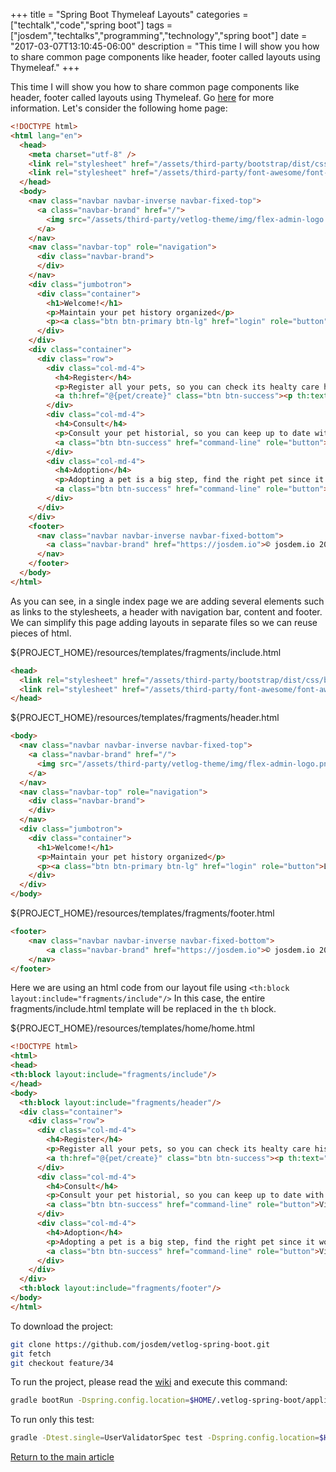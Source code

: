 +++
title = "Spring Boot Thymeleaf Layouts"
categories = ["techtalk","code","spring boot"]
tags = ["josdem","techtalks","programming","technology","spring boot"]
date = "2017-03-07T13:10:45-06:00"
description = "This time I will show you how to share common page components like header, footer called layouts using Thymeleaf."
+++

This time I will show you how to share common page components like header, footer called layouts using Thymeleaf. Go [here](http://www.thymeleaf.org/doc/articles/layouts.html) for more information. Let's consider the following home page:

```html
<!DOCTYPE html>
<html lang="en">
  <head>
    <meta charset="utf-8" />
    <link rel="stylesheet" href="/assets/third-party/bootstrap/dist/css/bootstrap.min.css" />
    <link rel="stylesheet" href="/assets/third-party/font-awesome/font-awesome.less" />
  </head>
  <body>
    <nav class="navbar navbar-inverse navbar-fixed-top">
      <a class="navbar-brand" href="/">
        <img src="/assets/third-party/vetlog-theme/img/flex-admin-logo.png" th:src="@{/assets/third-party/vetlog-theme/img/flex-admin-logo.png}"/>
      </a>
    </nav>
    <nav class="navbar-top" role="navigation">
      <div class="navbar-brand">
      </div>
    </nav>
    <div class="jumbotron">
      <div class="container">
        <h1>Welcome!</h1>
        <p>Maintain your pet history organized</p>
        <p><a class="btn btn-primary btn-lg" href="login" role="button">Login Here</a></p>
      </div>
    </div>
    <div class="container">
      <div class="row">
        <div class="col-md-4">
          <h4>Register</h4>
          <p>Register all your pets, so you can check its healty care historial.</p>
          <a th:href="@{pet/create}" class="btn btn-success"><p th:text="#{button.action}"/></a>
        </div>
        <div class="col-md-4">
          <h4>Consult</h4>
          <p>Consult your pet historial, so you can keep up to date with its care.</p>
          <a class="btn btn-success" href="command-line" role="button">View details</a>
        </div>
        <div class="col-md-4">
          <h4>Adoption</h4>
          <p>Adopting a pet is a big step, find the right pet since it would be a member of your family.</p>
          <a class="btn btn-success" href="command-line" role="button">View details</a>
        </div>
      </div>
    </div>
    <footer>
      <nav class="navbar navbar-inverse navbar-fixed-bottom">
        <a class="navbar-brand" href="https://josdem.io">© josdem.io 2017</a>
      </nav>
    </footer>
  </body>
</html>
```

As you can see, in a single index page we are adding several elements such as links to the stylesheets, a header with navigation bar, content and footer. We can simplify this page adding layouts in separate files so we can reuse pieces of html.

${PROJECT_HOME}/resources/templates/fragments/include.html

```html
<head>
  <link rel="stylesheet" href="/assets/third-party/bootstrap/dist/css/bootstrap.min.css" />
  <link rel="stylesheet" href="/assets/third-party/font-awesome/font-awesome.less" />
</head>
```

${PROJECT_HOME}/resources/templates/fragments/header.html

```html
<body>
  <nav class="navbar navbar-inverse navbar-fixed-top">
    <a class="navbar-brand" href="/">
      <img src="/assets/third-party/vetlog-theme/img/flex-admin-logo.png" th:src="@{/assets/third-party/vetlog-theme/img/flex-admin-logo.png}"/>
    </a>
  </nav>
  <nav class="navbar-top" role="navigation">
    <div class="navbar-brand">
    </div>
  </nav>
  <div class="jumbotron">
    <div class="container">
      <h1>Welcome!</h1>
      <p>Maintain your pet history organized</p>
      <p><a class="btn btn-primary btn-lg" href="login" role="button">Login Here</a></p>
    </div>
  </div>
</body>
```

${PROJECT_HOME}/resources/templates/fragments/footer.html

```html
<footer>
	<nav class="navbar navbar-inverse navbar-fixed-bottom">
		<a class="navbar-brand" href="https://josdem.io">© josdem.io 2017</a>
	</nav>
</footer>
```

Here we are using an html code from our layout file using `<th:block layout:include="fragments/include"/>` In this case, the entire fragments/include.html template will be replaced in the `th` block.

${PROJECT_HOME}/resources/templates/home/home.html

```html
<!DOCTYPE html>
<html>
<head>
<th:block layout:include="fragments/include"/>
</head>
<body>
  <th:block layout:include="fragments/header"/>
  <div class="container">
    <div class="row">
      <div class="col-md-4">
        <h4>Register</h4>
        <p>Register all your pets, so you can check its healty care historial.</p>
        <a th:href="@{pet/create}" class="btn btn-success"><p th:text="#{button.action}"/></a>
      </div>
      <div class="col-md-4">
        <h4>Consult</h4>
        <p>Consult your pet historial, so you can keep up to date with its care.</p>
        <a class="btn btn-success" href="command-line" role="button">View details</a>
      </div>
      <div class="col-md-4">
        <h4>Adoption</h4>
        <p>Adopting a pet is a big step, find the right pet since it would be a member of your family.</p>
        <a class="btn btn-success" href="command-line" role="button">View details</a>
      </div>
    </div>
  </div>
  <th:block layout:include="fragments/footer"/>
</body>
</html>
```

To download the project:

```bash
git clone https://github.com/josdem/vetlog-spring-boot.git
git fetch
git checkout feature/34
```

To run the project, please read the [wiki](https://github.com/josdem/vetlog-spring-boot/wiki/YAML%20File) and execute this command:

```bash
gradle bootRun -Dspring.config.location=$HOME/.vetlog-spring-boot/application-development.yml
```

To run only this test:

```bash
gradle -Dtest.single=UserValidatorSpec test -Dspring.config.location=$HOME/.vetlog-spring-boot/application-development.yml
```

[Return to the main article](/techtalk/spring#Spring_Boot)
